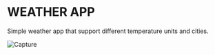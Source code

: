 # WEATHER APP 

Simple weather app that support different temperature units and cities. 

![Capture](https://github.com/NumanDeniz/Weather-App/assets/104401273/fa64c38f-764b-4be8-b934-6fc88b02afa8)
